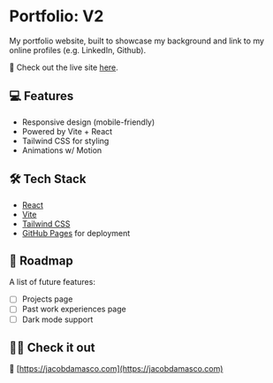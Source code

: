 # Portfolio: V2
My portfolio website, built to showcase my background and link to my online profiles (e.g. LinkedIn, Github).

🔗 Check out the live site [here](https://jacobdamasco.com).

## 💻 Features
- Responsive design (mobile-friendly)
- Powered by Vite + React
- Tailwind CSS for styling
- Animations w/ Motion

## 🛠️ Tech Stack
- [React](https://react.dev/)
- [Vite](https://vitejs.dev/)
- [Tailwind CSS](https://tailwindcss.com/)
- [GitHub Pages](https://pages.github.com/) for deployment

## 📌 Roadmap
A list of future features:
- [ ] Projects page
- [ ] Past work experiences page
- [ ] Dark mode support

## 👋🏼 Check it out
🔗 [https://jacobdamasco.com](https://jacobdamasco.com)

